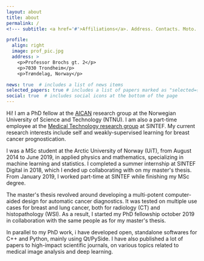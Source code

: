 ```yaml
---
layout: about
title: about
permalink: /
<!--- subtitle: <a href='#'>Affiliations</a>. Address. Contacts. Moto. Etc. --->

profile:
  align: right
  image: prof_pic.jpg
  address: >
    <p>Professor Brochs gt. 2</p>
    <p>7030 Trondheim</p>
    <p>Trøndelag, Norway</p>

news: true  # includes a list of news items
selected_papers: true # includes a list of papers marked as "selected={true}"
social: true  # includes social icons at the bottom of the page
---
```


Hi! I am a PhD fellow at the [AICAN](https://aican.no/) research group at the Norwegian University of Science and Technology (NTNU). I am also a part-time employee at the [Medical Technology research group](https://www.sintef.no/en/expertise/sintef-technology-and-society/medical-technology/) at SINTEF. My current research interests include self and weakly-supervised learning for breast cancer prognostication.

I was a MSc student at the Arctic University of Norway (UiT), from August 2014 to June 2019, in applied physics and mathematics, specializing in machine learning and statistics. I completed a summer internship at SINTEF Digital in 2018, which I ended up collaborating with on my master's thesis. From January 2019, I worked part-time at SINTEF while finishing my MSc degree.

The master's thesis revolved around developing a multi-potent computer-aided design for automatic cancer diagnostics. It was tested on multiple use cases for breast and lung cancer, both for radiology (CT) and histopathology (WSI). As a result, I started my PhD fellowship october 2019 in collaboration with the same people as for my master's thesis.

In parallel to my PhD work, i have developed open, standalone softwares for C++ and Python, mainly using Qt/PySide. I have also published a lot of papers to high-impact scientific journals, on various topics related to medical image analysis and deep learning.